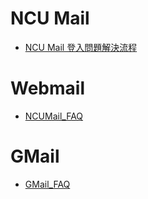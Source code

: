 # NCU Mail
- [NCU Mail 登入問題解決流程](https://github1.cc.ncu.edu.tw/center31/ncumail/-/wikis/Login-Issue-Solving-Process)

# Webmail
- [NCUMail_FAQ](https://github1.cc.ncu.edu.tw/center31/ncumail/-/wikis/FAQ,-NCU-Mail)

# GMail
- [GMail_FAQ](https://github1.cc.ncu.edu.tw/center31/ncumail/-/wikis/FAQ,-NCU-Mail-via-GMail)